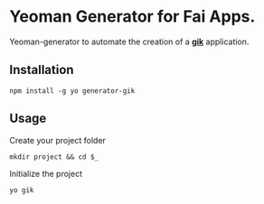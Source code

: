 # Yeoman Generator for Fai Apps.

Yeoman-generator to automate the creation of a **[gik](https://github.com/gikmx/gik.git)** application.


## Installation

	npm install -g yo generator-gik


## Usage

Create your project folder

	mkdir project && cd $_

Initialize the project

	yo gik
